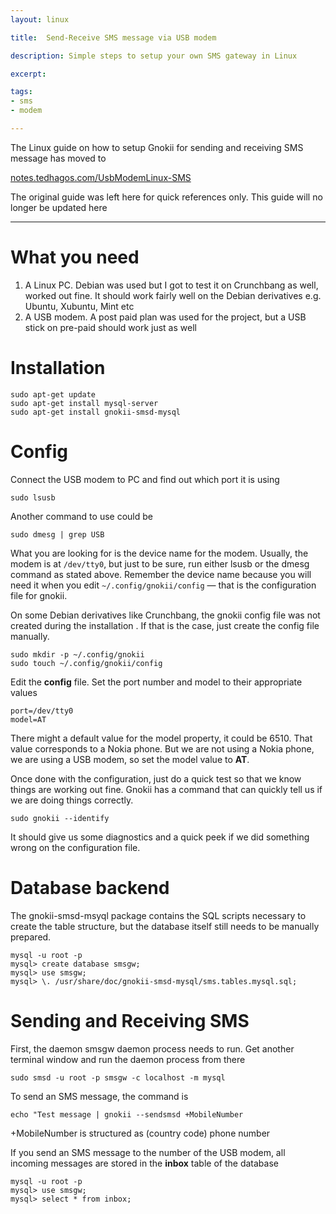 ```yaml
---
layout: linux

title:  Send-Receive SMS message via USB modem

description: Simple steps to setup your own SMS gateway in Linux

excerpt: 

tags:
- sms
- modem

---
```



<div id="feature-button">
The Linux guide on how to setup Gnokii for sending and receiving SMS message has moved to 
<p/>

<a href="http://notes.tedhagos.com/linux/UsbModemLinux-SMS.html">notes.tedhagos.com/UsbModemLinux-SMS</a>   
<p/>

The original guide was left here for quick references only. This guide will no longer be updated here
</div>  

<hr/>


# What you need

1.  A Linux PC. Debian was used but I got to test it on Crunchbang as well, worked out fine. It should work fairly well on the Debian derivatives e.g. Ubuntu, Xubuntu, Mint etc
2.  A USB modem. A post paid plan was used for the project, but a USB stick on pre-paid should work just as well


# Installation

`sudo apt-get update`  
`sudo apt-get install mysql-server`  
`sudo apt-get install gnokii-smsd-mysql`

# Config

Connect the USB modem to PC and find out which port it is using

`sudo lsusb`

Another command to use could be

`sudo dmesg | grep USB`

What you are looking for is the device name for the modem. Usually, the modem is at `/dev/tty0`, but just to be sure, run either lsusb or the dmesg command as stated above. Remember the device name because you will need it when you edit `~/.config/gnokii/config` &#x2014; that is the configuration file for gnokii. 

On some Debian derivatives like Crunchbang, the gnokii config file was not created during the installation . If that is the case, just create the config file manually.

`sudo mkdir -p ~/.config/gnokii`  
`sudo touch ~/.config/gnokii/config`

Edit the **config** file. Set the port number and model to their appropriate values

    port=/dev/tty0
    model=AT

There might a default value for the model property, it could be 6510. That value corresponds to a Nokia phone. But we are not using a Nokia phone, we are using a USB modem, so set the model value to **AT**.

Once done with the configuration, just do a quick test so that we know things are working out fine. Gnokii has a command that can quickly tell us if we are doing things correctly.

`sudo gnokii --identify`

It should give us some diagnostics and a quick peek if we did something wrong on the configuration file.

# Database backend

The gnokii-smsd-msyql package contains the SQL scripts necessary to create the table structure, but the database itself still needs to be manually prepared. 

`mysql -u root -p`  
`mysql> create database smsgw;`  
`mysql> use smsgw;`  
`mysql> \. /usr/share/doc/gnokii-smsd-mysql/sms.tables.mysql.sql;`

# Sending and Receiving SMS

First, the daemon smsgw daemon process needs to run. Get another terminal window and run the daemon process from there

`sudo smsd -u root -p smsgw -c localhost -m mysql`

To send an SMS message, the command is

`echo "Test message | gnokii --sendsmsd +MobileNumber`

+MobileNumber is structured as <span class="underline">(country code) phone number</span>

If you send an SMS message to the number of the USB modem, all incoming messages are stored in the **inbox** table of the database

`mysql -u root -p`  
`mysql> use smsgw;`  
`mysql> select * from inbox;`




